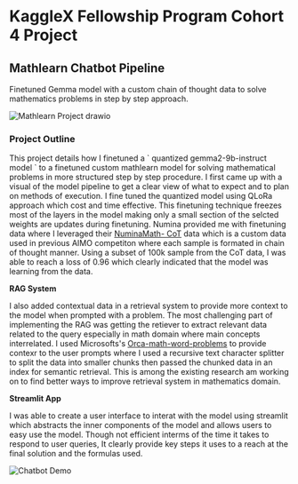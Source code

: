 # KaggleX Fellowship Program Cohort 4 Project

## Mathlearn Chatbot Pipeline
Finetuned Gemma model with a custom chain of thought data to solve mathematics problems in step by step approach.

![Mathlearn Project drawio](https://github.com/user-attachments/assets/745926e0-56c5-4403-a0d0-8d8cc37cd088)

### Project Outline
<p>This project details how I finetuned a ` quantized gemma2-9b-instruct model ` to a finetuned custom mathlearn model for solving mathematical problems in more structured step by step procedure. I first came up with a visual of the model pipeline to get a clear view of what to expect and to plan on methods of execution. I fine tuned the quantized model using QLoRa approach which cost and time effective. This finetuning technique freezes most of the layers in the model making only a small section of the selcted weights are updates during finetuning. Numina provided me with finetuning data where I leveraged their <a href='https://huggingface.co/datasets/AI-MO/NuminaMath-CoT'>NuminaMath- CoT<a/> data which is a custom data used in previous AIMO competiton where each sample is formated in chain of thought manner. Using a subset of 100k sample from the CoT data, I was able to reach a loss of 0.96 which clearly indicated that the model was learning from the data.</p>

<b> RAG System </b>
<p>
I also added contextual data in a retrieval system to provide more context to the model when prompted with a problem. The most challenging part of implementing the RAG was getting the retiever to extract relevant data related to the query especially in math domain where main concepts interrelated. 
I used Microsofts's <a href='https://huggingface.co/datasets/microsoft/orca-math-word-problems-200k'>Orca-math-word-problems<a/> to provide contexr to the user prompts where I used a recursive text character splitter to split the data into smaller chunks then passed the chunked data in an index for semantic retrieval. This is among the existing research am working on to find better ways to improve retrieval system in mathematics domain.
</p>

<b> Streamlit App</b>
<p>
I was able to create a user interface to interat with the model using streamlit which abstracts the inner components of the model and allows users to easy use the model. Though not efficient interms of the time it takes to respond to user queries, It clearly provide key steps it uses to a reach at the final solution and the formulas used. 
</p>

![Chatbot Demo](https://github.com/user-attachments/assets/3355d098-0cc9-4617-b858-81c3e9ffc7b0)

